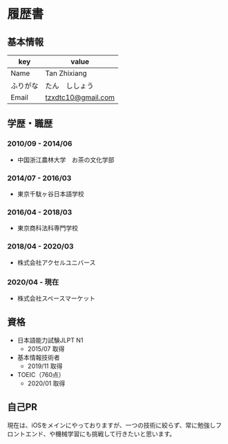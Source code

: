 # 履歴書

## 基本情報

|key|value|
|---|-----|
|Name|Tan Zhixiang|
|ふりがな|たん　ししょう|
|Email|tzxdtc10@gmail.com|

## 学歴・職歴
### 2010/09 - 2014/06
- 中国浙江農林大学　お茶の文化学部

### 2014/07 - 2016/03
- 東京千駄ヶ谷日本語学校

### 2016/04 - 2018/03
- 東京商科法科専門学校

### 2018/04 - 2020/03
- 株式会社アクセルユニバース 

### 2020/04 - 現在
- 株式会社スペースマーケット

## 資格
- 日本語能力試験JLPT N1
  - 2015/07 取得
- 基本情報技術者
  - 2019/11 取得
- TOEIC（760点）
  - 2020/01 取得

## 自己PR
現在は、iOSをメインにやっておりますが、一つの技術に絞らず、常に勉強しフロントエンド、や機械学習にも挑戦して行きたいと思います。
